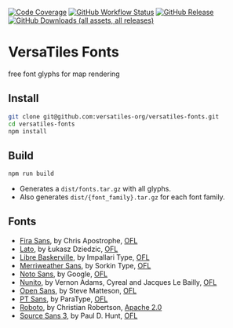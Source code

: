[![Code Coverage](https://codecov.io/gh/versatiles-org/versatiles-fonts/branch/main/graph/badge.svg?token=IDHAI13M0K)](https://codecov.io/gh/versatiles-org/versatiles-fonts)
[![GitHub Workflow Status](https://img.shields.io/github/actions/workflow/status/versatiles-org/versatiles-fonts/ci.yml)](https://github.com/versatiles-org/versatiles-fonts/actions/workflows/ci.yml)
[![GitHub Release](https://img.shields.io/github/v/release/versatiles-org/versatiles-fonts)](https://github.com/versatiles-org/versatiles-fonts/releases/latest)
[![GitHub Downloads (all assets, all releases)](https://img.shields.io/github/downloads/versatiles-org/versatiles-fonts/total)](https://github.com/versatiles-org/versatiles-fonts/releases/latest)

# VersaTiles Fonts

free font glyphs for map rendering

## Install

```bash
git clone git@github.com:versatiles-org/versatiles-fonts.git
cd versatiles-fonts
npm install
```

## Build

```bash
npm run build
```

- Generates a `dist/fonts.tar.gz` with all glyphs.
- Also generates `dist/{font_family}.tar.gz` for each font family.

## Fonts

- [Fira Sans](https://fonts.google.com/specimen/Fira+Sans), by Chris Apostrophe, [OFL](https://en.wikipedia.org/wiki/SIL_Open_Font_License)
- [Lato](https://fonts.google.com/specimen/Lato), by Łukasz Dziedzic, [OFL](https://en.wikipedia.org/wiki/SIL_Open_Font_License)
- [Libre Baskerville](https://fonts.google.com/specimen/Libre+Baskerville), by Impallari Type, [OFL](https://en.wikipedia.org/wiki/SIL_Open_Font_License)
- [Merriweather Sans](https://fonts.google.com/specimen/Merriweather+Sans), by Sorkin Type, [OFL](https://en.wikipedia.org/wiki/SIL_Open_Font_License)
- [Noto Sans](https://fonts.google.com/noto/specimen/Noto+Sans), by Google, [OFL](https://en.wikipedia.org/wiki/SIL_Open_Font_License)
- [Nunito](https://fonts.google.com/specimen/Nunito), by Vernon Adams, Cyreal and Jacques Le Bailly, [OFL](https://en.wikipedia.org/wiki/SIL_Open_Font_License)
- [Open Sans](https://www.opensans.com), by Steve Matteson, [OFL](https://en.wikipedia.org/wiki/SIL_Open_Font_License)
- [PT Sans](https://fonts.google.com/specimen/PT+Sans), by ParaType, [OFL](https://en.wikipedia.org/wiki/SIL_Open_Font_License)
- [Roboto](https://fonts.google.com/specimen/Roboto), by Christian Robertson, [Apache 2.0](https://www.apache.org/licenses/LICENSE-2.0)
- [Source Sans 3](https://fonts.google.com/specimen/Source+Sans+3), by Paul D. Hunt, [OFL](https://en.wikipedia.org/wiki/SIL_Open_Font_License)
